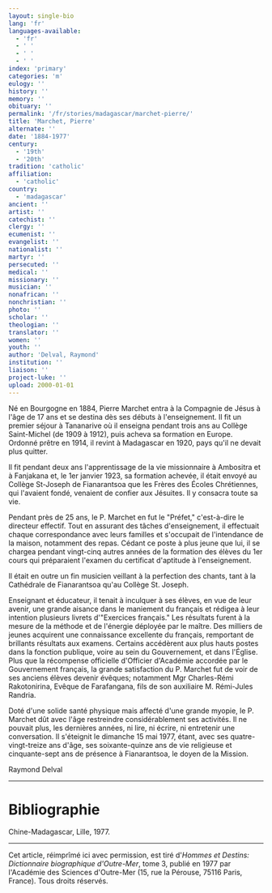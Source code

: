 ```yaml
---
layout: single-bio
lang: 'fr'
languages-available:
  - 'fr'
  - ' '
  - ' '
  - ' '
index: 'primary'
categories: 'm'
eulogy: ''
history: ''
memory: ''
obituary: ''
permalink: '/fr/stories/madagascar/marchet-pierre/'
title: 'Marchet, Pierre'
alternate: ''
date: '1884-1977'
century:
  - '19th'
  - '20th'
tradition: 'catholic'
affiliation:
  - 'catholic'
country:
  - 'madagascar'
ancient: ''
artist: ''
catechist: ''
clergy: ''
ecumenist: ''
evangelist: ''
nationalist: ''
martyr: ''
persecuted: ''
medical: ''
missionary: ''
musician: ''
nonafrican: ''
nonchristian: ''
photo: ''
scholar: ''
theologian: ''
translator: ''
women: ''
youth: ''
author: 'Delval, Raymond'
institution: ''
liaison: ''
project-luke: ''
upload: 2000-01-01
---
```



Né en Bourgogne en 1884, Pierre Marchet entra à la Compagnie de Jésus à l'âge de 17 ans et se destina dès ses débuts à l'enseignement. Il fit un premier séjour à Tananarive où il enseigna pendant trois ans au Collège Saint-Michel (de 1909 à 1912), puis acheva sa formation en Europe. Ordonné prêtre en 1914, il revint à Madagascar en 1920, pays qu'il ne devait plus quitter.

Il fit pendant deux ans l'apprentissage de la vie missionnaire à Ambositra et à Fanjakana et, le 1er janvier 1923, sa formation achevée, il était envoyé au Collège St-Joseph de Fianarantsoa que les Frères des Écoles Chrétiennes, qui l'avaient fondé, venaient de confier aux Jésuites. Il y consacra toute sa vie.

Pendant près de 25 ans, le P. Marchet en fut le "Préfet," c'est-à-dire le directeur effectif. Tout en assurant des tâches d'enseignement, il effectuait chaque correspondance avec leurs familles et s'occupait de l'intendance de la maison, notamment des repas. Cédant ce poste à plus jeune que lui, il se chargea pendant vingt-cinq autres années de la formation des élèves du 1er cours qui préparaient l'examen du certificat d'aptitude à l'enseignement.

Il était en outre un fin musicien veillant à la perfection des chants, tant à la Cathédrale de Fianarantsoa qu'au Collège St. Joseph.

Enseignant et éducateur, il tenait à inculquer à ses élèves, en vue de leur avenir, une grande aisance dans le maniement du français et rédigea à leur intention plusieurs livrets d'"Exercices français." Les résultats furent à la mesure de la méthode et de l'énergie déployée par le maître. Des milliers de jeunes acquirent une connaissance excellente du français, remportant de brillants résultats aux examens. Certains accédèrent aux plus hauts postes dans la fonction publique, voire au sein du Gouvernement, et dans l'Église. Plus que la récompense officielle d'Officier d'Académie accordée par le Gouvernement français, la grande satisfaction du P. Marchet fut de voir de ses anciens élèves devenir évêques; notamment Mgr Charles-Rémi Rakotonirina, Evêque de Farafangana, fils de son auxiliaire M. Rémi-Jules Randria.

Doté d'une solide santé physique mais affecté d'une grande myopie, le P. Marchet dût avec l'âge restreindre considérablement ses activités. Il ne pouvait plus, les dernières années, ni lire, ni écrire, ni entretenir une conversation. Il s'éteignit le dimanche 15 mai 1977, étant, avec ses quatre-vingt-treize ans d'âge, ses soixante-quinze ans de vie religieuse et cinquante-sept ans de présence à Fianarantsoa, le doyen de la Mission.

Raymond Delval

---

# Bibliographie

Chine-Madagascar, Lille, 1977.

---

Cet article, réimprîmé ici avec permission, est tiré d'*Hommes et Destins: Dictionnaire biographique d'Outre-Mer*, tome 3, publié en 1977 par l'Académie des Sciences d'Outre-Mer (15, rue la Pérouse, 75116 Paris, France). Tous droits réservés.
